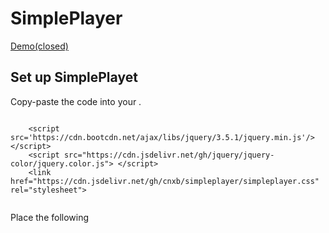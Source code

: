 # SimplePlayer
[Demo(closed)]()
## Set up SimplePlayet
Copy-paste the code into your <head>.
```
    
    <script src='https://cdn.bootcdn.net/ajax/libs/jquery/3.5.1/jquery.min.js'/></script>
    <script src="https://cdn.jsdelivr.net/gh/jquery/jquery-color/jquery.color.js"> </script>
    <link href="https://cdn.jsdelivr.net/gh/cnxb/simpleplayer/simpleplayer.css" rel="stylesheet">
    
```
Place the following <script> near the end of your pages, right before the closing </body> tag, to enable them.
```
<body>
    ...
    <script src="https://cdn.jsdelivr.net/gh/cnxb/simpleplayer/simpleplayer.js"></script>
</body>
```
## Embed player
Music
Dark
```
<body>
    ...
    <player url="[link]" class="player_dark"></player>
    ...
</body>
```
Light
```
<body>
    ...
    <player url="[link]" class="player_light"></player>
    ...
</body>
```
NetEaseMusic
```
<body>
    ...
    <player url="https://music.163.com/song/media/outer/url?id=[id]" class="player_light"></player>
    <player url="https://music.163.com/song/media/outer/url?id=[id]" class="player_dark"></player>
    ...
</body>
```
